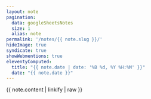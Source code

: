 ```yaml
---
layout: note
pagination:
  data: googleSheetsNotes
  size: 1
  alias: note
permalink: '/notes/{{ note.slug }}/'
hideImage: true
syndicate: true
showWebmentions: true
eleventyComputed:
  title: "{{ note.date | date: '%B %d, %Y %H:%M' }}"
  date: "{{ note.date }}"
---
```


{{ note.content | linkify | raw }}
